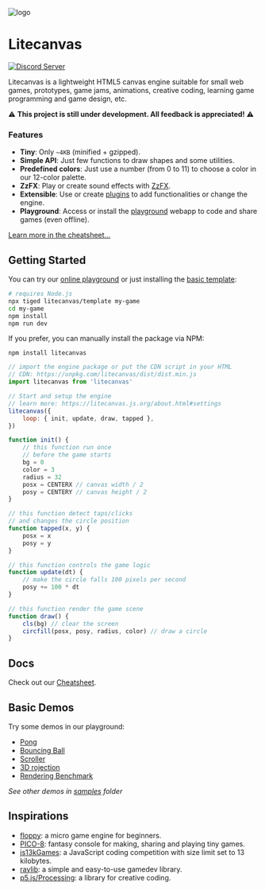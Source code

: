 ![logo](https://github.com/user-attachments/assets/cbff543a-17be-44e4-b4ce-f9ff0a0581bb)

# Litecanvas

[![Discord Server](https://img.shields.io/badge/Discord-7289DA?style=for-the-badge&logo=discord&logoColor=white)](https://discord.com/invite/r2c3rGsvH3)

Litecanvas is a lightweight HTML5 canvas engine suitable for small web games, prototypes, game jams, animations, creative coding, learning game programming and game design, etc.

:warning: **This project is still under development. All feedback is appreciated!** :warning:

### Features

-   **Tiny**: Only `~4KB` (minified + gzipped).
-   **Simple API**: Just few functions to draw shapes and some utilities.
-   **Predefined colors**: Just use a number (from 0 to 11) to choose a color in our 12-color palette.
-   **ZzFX**: Play or create sound effects with [ZzFX](https://killedbyapixel.github.io/ZzFX/).
-   **Extensible**: Use or create [plugins](https://www.npmjs.com/search?q=keywords:litecanvas) to add functionalities or change the engine.
-   **Playground**: Access or install the [playground](https://litecanvas.js.org/) webapp to code and share games (even offline).

[Learn more in the cheatsheet...](https://litecanvas.js.org/about.html)

## Getting Started

You can try our [online playground](https://litecanvas.github.io) or just installing the [basic template](https://github.com/litecanvas/template):

```sh
# requires Node.js
npx tiged litecanvas/template my-game
cd my-game
npm install
npm run dev
```

If you prefer, you can manually install the package via NPM:

```
npm install litecanvas
```

```js
// import the engine package or put the CDN script in your HTML
// CDN: https://unpkg.com/litecanvas/dist/dist.min.js
import litecanvas from 'litecanvas'

// Start and setup the engine
// learn more: https://litecanvas.js.org/about.html#settings
litecanvas({
    loop: { init, update, draw, tapped },
})

function init() {
    // this function run once
    // before the game starts
    bg = 0
    color = 3
    radius = 32
    posx = CENTERX // canvas width / 2
    posy = CENTERY // canvas height / 2
}

// this function detect taps/clicks
// and changes the circle position
function tapped(x, y) {
    posx = x
    posy = y
}

// this function controls the game logic
function update(dt) {
    // make the circle falls 100 pixels per second
    posy += 100 * dt
}

// this function render the game scene
function draw() {
    cls(bg) // clear the screen
    circfill(posx, posy, radius, color) // draw a circle
}
```

## Docs

Check out our [Cheatsheet](https://litecanvas.js.org/about.html).

## Basic Demos

Try some demos in our playground:

-   [Pong](https://litecanvas.js.org?c=eJy1Vlly20YQ%2FccpOl8ATBACuEiWYslFM5DlKkdMkUwkJpVKwcCQnAoEoIChpdiWr%2BAT%2BC%2BHyHlygVwh3TODTZYU%2F0QsDdELenm9DBMmIA%2FjCzgGf%2BA5BuAf0mdEj2vykkivEa%2BQHg01HbNSkALpKc6bMElaj6vmccHfsZZpYk3STUK8yhovpLeaWjVUmTMWIzmoQimjrGi9m%2FA1K5EcKlKwG0EOta4ICyFfX4dJyQwj4YJFYfo2LK33UuOax2J7BMMKhy3jm604gtFTZNzahrG3B9NdKbIr%2BPnd6SWU2S6NS1hnBYgtL2ETXjHSyQsmBGdFn29SjM%2BIsrQU8GL24%2Fk0QPe%2FOOCAz4b05XpDOgbIcGBAHAcOR54WVB8XJe6%2B0t%2F%2F9duHfSyWk%2FmSXHju2EFUYIxIyddGeAzbXsYHnvYsD%2B3IGz1m%2FsXk9evfZqeni%2Bk8CM7Jj%2B8OfZnOGB14rkdeyQ8eB9KbpPqH7iGe%2B3TSx3N9v3oayPfkOZKnTxka610aCZ6lwFMuLBveN42FfqfB%2BTKYXzYdVvNW0Iez4NXLsyXswajTBqhz8eq75RkK%2FIFx2%2FIhwjxnsXXjwB%2BVJ74G6xvdMhWv20Wi2LGGvb6xJPh2zUIEd0UqydvOnHz8aN1glHLq9mBgd0LZ5XEomBWL%2BwNRRgErJLjAsSmjgrH0ea2pJ%2BAYR6KtTJ0J2VtWPDekKrKukMS2ZRRHnLD2pCesyC05zSpmVVm7fjXOUlOglmi9j2SoDaqY6pCk0WcUjzbvSRHDGWzkPQXHiapQrarqpbAyaouq4r1moZzokrcLVbWKv%2B91eNQqBw2rWhnquw9%2Bp6Tdhrd1MSscVK2kVcizklMBW23aO1bL7IneW08gFq2OVeJVV6zWGCL7BndL1N5W2qfiK5%2FYLnew1o7byCgIP3zQQT2rZW2wVJzH0G%2FSbwKoG%2F22KZpK4UFjcmc%2FaqpOKNqy6HeVT5QlCS9pCq652LYbk1yitGCRUDk6%2BmKpA2g%2Fqdala0qeF7iI7HsCbCWr7pEeXXJfEbUEQElt1SZytXcHOS7C63pvRUlpefaji4W2VJjgurXMiKWCFaYD5hUnCEy7o1Vikla11LoiSy9Gp9qGaGM5%2BQGWM3U1oM2hfbeWqvVPaEKbcAjqNU8S60sw6edBbUdmx4tI6j5Ummp3PJDBfRhIhAiCbZhueLq5g4Hl4%2B1F%2F%2Bbfn%2F%2F8569PYLoFy1koVDa2A6P77bI0fsRqtW8q65Zp4jTJ7rBdzHtBUVl4E3v2XST%2F70piVAO8Xc2Xk%2B8DmP0UzM1ODb4wh%2FvEc5%2BO%2F8tqT6G4mM7mwREl%2B1UpY6f%2FC73Is6Q%3D)
-   [Bouncing Ball](https://litecanvas.js.org?c=eJxtUstugzAQvPMVewTiBCdtpVYpPVStSu6ReraMiSy5gIyhRUn%2BvQZvg0NzsGTveGdmH0oYqKtGGlmVkEIneLimlNgTkQDsW1Vcmn64HzTr8KpZLtvG%2Fr9%2FDAIljeCs7FgTRkFQtCUfyWQpTRjB0WNBgc%2Fd2z6LNyR7331k%2B2QTbSd2%2FEIRtNDZ42zrnBkR5sbx%2Fhlf%2FcAivajYVwy58fH%2BCu8d7hlzBGhhyvcyPHhKTxJ4raw3AVVRgMgPorFRWUA4OVtgr15gLBtOJ8%2F2EsFnoK6iK0txCsv19kaUrp4exrDXgBS4Yl%2B1p0xwTMQpo1ZkE89zl7Y%2BuPjEzs%2F99KOf%2F9LDyFwKKowC%2FtRyzb5xE7hqQjrOm0vNC6mUb3jiJGj9brYAw27YwnrHpoVpdQnHIWIlfwGU6d0i)
-   [Scroller](https://litecanvas.js.org?c=eJxVUMFOwzAMvfcrzAEtacNIxwZDsAPSJoG0AxJIO0w7hDZdI6XN1HhQgfbvOOs22CGJ7ff8nh1rUGeq%2FlSe8SgqtnWGxtVgaoPAOPxEAJX2Xq01TKC30DZzlQZ0YE%2BNFz0itQQvXqbvzxRvlKVsORQjcSvuxFjci1SKNF1Fu38W202uUAPLsbNB6pnNn17fZlPKvPnWR8nrwwR9q%2Bs1loSWBI3k3vZqAjdSQgw5nsnnjfo6bpBZzySnoHANMKsRDAnIB3oe4VycaknSdQEEJoa5MGGyn8aGn8p0UDcEHdv99sNjw4yA9I%2BVOesCiX5kWVjnGoYYjy4pPdjx1Z6LusWwMQsXP5VYpVrWChhInpg4YLHsjwWUyUAm3tRBbcjjUhzGEZ1hENjRZ%2FwCV%2F6J0w%3D%3D)
-   [3D rojection](https://litecanvas.js.org?c=eJyNVU2P2jAQvfMrpodqnWI%2By6kt7WW3hVulrtTuRjk4JCyG4CDHFJYV%2F73jj5CYDUslROx579njGc844yqdMfGXFSRoteZbMVM8F8AFVySAlxZAxkW644lakGGA04IfUhjD7%2Bnt%2FQS%2BwuRu%2BmNyD9%2FKQQ9G8MmhOEbBRubL1K46hhANAOGAQh9%2FEbVTHA%2F8qbaYaaRXyLlQRaXuaB8o1D8RhV4Pwj2FZwqHyPKaaHWkAehcQ2oEf7GLwGt7pxGIqliliT6sNjDxlOlw91vHWna2m4SplCTKZsiS2sjq9gctNMxzCSRLFXAt%2FYyfLy6I3SwVT2qBpnbbigFmuSgU4jrChjVcMyX5nnS7XasKeRQYql5T5opZD5G23mbEGNCtP8Q4ElC9luVf5D6cuI5yhf%2FYzHeul1Eb3lbK6tqdaU5sPJU%2BcSVG%2BOjFOZFs56pglhWkH5gUYUSIvaLff%2F6iMAp0yDfbYkE0riQTRabTUxbBkFbFYUqoKT2j85QIdIpwCoRDGwYBvIcRrZwNfBpSECU1bmBNlwQUeAPhaIptg%2BeoR6EUMQoxdfeoag3EXREWhX39KxnaMPAM8TkjPjE%2B%2Bju6FOoNXfRNntksz%2FQlZahxF7nCZL4z2DkQO1HcIIqdKC4BRPgciN3o3XhsGQGoBX4B%2ByDcSZlLcjPFjpnxBGylpMWNuQR2VZkWZfk2Zdp46mUbBfYuhrZxnVRLq1qiyhwDh5XKVmOxXZv2YC0n5coqV3o%2Fq1zVlWB0bR1KHoWrCD5gfFZRuIwc4ei%2B1jW043ooaZXYUR9XpmorheZ42av6gWQJx2qw%2Bzr2xRdglhcngWmnojatE33El%2FVdK23y5%2BEtf86W8Xe58E6d%2B%2Bg784Ynj%2F%2FvyaU4XA%2FCq4e07onX592r6TsT7rEuw2f9d4i0%2BB%2FEGGLo)
-   [Rendering Benchmark](https://litecanvas.js.org?c=eJylVlGP4jYQfs%2BvsGilJLchS4DlWA5SnVatWmkrne7aJ4SESQxYaxJqm13SPf57x3ZIDGS5a%2BsH4szMN57xfDMhyTMhUZJnkudMoAlK82S3IZkME06wJD8zot48N6XPru8cDUOaZYT%2F%2BsfvjwCZO2MhC0ZiB4c4kfSZoFcHwVqCdfuF0NVajtAiZ%2BkH5%2BCMb0vjMbiMAcnzbBX%2F8unLSGn0CxqLLc4QTSet5Va0YlDAOzwUwuC0%2FyP44ybfZbLGGyVGa06Wk9ZPWKsnUafTQimWuF0KWkoSw8%2F4Fr%2BBubvAKEl8dw0DDhsOUic9vQ3qXoK0KO5eAfUvQVoU96%2BAhpcgLYqHV0DRoCGpgclqcAXXa8jLyOJemZmp6typiLfI0yLccrIlWeodCeef6TWHwiRnOQcGuj9EUeQ2mixw8rTicHL6UBkvl0vXUVwG6u84A1lGXtCfnx89lidY0jzzA52PkNACoDZ0VksWWzJCrthyKokbVPJEMxDdgLtQEMyT9SfM8UaEKwLNY1J3ffT1KwIu1LAXmsr1CGTdfi1clx3TH1qW0AhlL47qHv1rR3jxhTCSyJx7kNhWuGXoB8dhEGKCs2csPJNAeZrOKtQvxvZ4oFGYt8A5%2BI6z3GWJug9EMyo9v7wIY2fuAG5niylMiCrSqBs07qfVTi03hNWHpZ7WRdY6jN%2FQdTpK1%2Bk06rrKZ7dB9x5WD9YdrAvdYPC%2BF0W9u8Xi3%2Bmu%2BFSx3MNqikXlcD8c3jfnEIZK99a9KJ9nulm9fT0BiAQzoGuv1h%2F0zrfLSP9WRbRrarjhaKPbWwRMljRhBOlPArBBK0z7bEudKJvoI%2Be48Iwz3RO%2BZZxS1X%2FTKEDtaFZ%2BITjyGJGIgqLzAR5jZIFBcHPjW0kZP3sw5himg4%2Fe2WxGbSunM0xxiTFEvwaapvsApcVMRX1ysdoT5NFT3iCtqRJQrxOgyJ8F%2F8V0Vu2qK51SdfArghgKCEOHUhbw4FgVtGtQ7UsDIn%2FLJOHPmHmQ%2BSS27tKA67kSSrKXDzBvYQ%2Be4ItsjgoQDGy7jIxmT%2FY%2FhdMpNJ%2BeTPsfX616HlqzufFEl1B38GMXV72HCcNCPFIhQ5ymMDn1%2FwnXd2ryqiBymOwsX3nzz%2FCRIJxmK3R6EDJMFtAocOLBmmQpxy%2FVJAN2PzAY10iugd56VpozmPAg54sOwBndXGuBs4L8D45zu5jABKfS83CP2kDmMN1bsqKUFbWhumNlPEYd%2F2wwKDEEcyZL9%2BjdBHqznhaIMEFKR0Wzo6LJUXHu6DKqG3v%2BxHYbNwf7zT7%2FvhwajzWToDm3b8%2BK78h5g1dEZR0op8HJsD1S%2B%2BD8A9I%2FGIM%3D)

_See other demos in [samples](samples) folder_

## Inspirations

-   [floppy](https://github.com/lpagg/floppy): a micro game engine for beginners.
-   [PICO-8](https://www.lexaloffle.com/pico-8.php): fantasy console for making, sharing and playing tiny games.
-   [js13kGames](https://js13kgames.com/): a JavaScript coding competition with size limit set to 13 kilobytes.
-   [raylib](https://www.raylib.com/): a simple and easy-to-use gamedev library.
-   [p5.js/Processing](https://p5js.org/): a library for creative coding.
